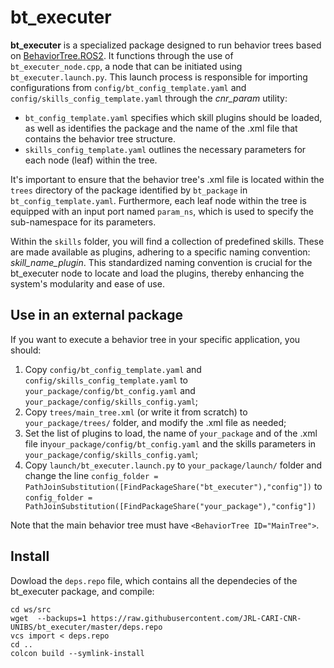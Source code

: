 # bt_executer

**bt_executer** is a specialized package designed to run behavior trees based on [BehaviorTree.ROS2](https://github.com/BehaviorTree/BehaviorTree.ROS2). It functions through the use of `bt_executer_node.cpp`, a node that can be initiated using `bt_executer.launch.py`. This launch process is responsible for importing configurations from `config/bt_config_template.yaml` and `config/skills_config_template.yaml` through the *cnr_param* utility:

- `bt_config_template.yaml` specifies which skill plugins should be loaded, as well as identifies the package and the name of the .xml file that contains the behavior tree structure.
- `skills_config_template.yaml` outlines the necessary parameters for each node (leaf) within the tree.

It's important to ensure that the behavior tree's .xml file is located within the `trees` directory of the package identified by `bt_package` in `bt_config_template.yaml`. Furthermore, each leaf node within the tree is equipped with an input port named `param_ns`, which is used to specify the sub-namespace for its parameters.

Within the `skills` folder, you will find a collection of predefined skills. These are made available as plugins, adhering to a specific naming convention: *skill_name_plugin*. This standardized naming convention is crucial for the bt_executer node to locate and load the plugins, thereby enhancing the system's modularity and ease of use.

## Use in an external package
If you want to execute a behavior tree in your specific application, you should:
  1) Copy `config/bt_config_template.yaml` and `config/skills_config_template.yaml` to `your_package/config/bt_config.yaml` and `your_package/config/skills_config.yaml`;
  2) Copy `trees/main_tree.xml` (or write it from scratch) to `your_package/trees/` folder, and modify the .xml file as needed;
  3) Set the list of plugins to load, the name of `your_package` and of the .xml file in`your_package/config/bt_config.yaml` and the skills parameters in `your_package/config/skills_config.yaml`;
  4) Copy `launch/bt_executer.launch.py` to `your_package/launch/` folder and change the line `config_folder = PathJoinSubstitution([FindPackageShare("bt_executer"),"config"])` to `config_folder = PathJoinSubstitution([FindPackageShare("your_package"),"config"])`

Note that the main behavior tree must have `<BehaviorTree ID="MainTree">`.
## Install
Dowload the `deps.repo` file, which contains all the dependecies of the bt_executer package, and compile:
```
cd ws/src
wget  --backups=1 https://raw.githubusercontent.com/JRL-CARI-CNR-UNIBS/bt_executer/master/deps.repo
vcs import < deps.repo
cd ..
colcon build --symlink-install 
```
